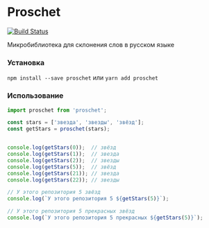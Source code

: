 # Proschet
[![Build Status](https://travis-ci.org/rtivital/proschet.svg?branch=master)](https://travis-ci.org/rtivital/proschet)

Микробиблиотека для склонения слов в русском языке

### Установка
`npm install --save proschet` или `yarn add proschet`

### Использование
```js
import proschet from 'proschet';

const stars = ['звезда', 'звезды', 'звёзд'];
const getStars = proschet(stars);


console.log(getStars(0));  // звёзд
console.log(getStars(1));  // звезда
console.log(getStars(2));  // звезды
console.log(getStars(5));  // звёзд
console.log(getStars(21)); // звезда
console.log(getStars(22)); // звезды

// У этого репозитория 5 звёзд
console.log(`У этого репозитория 5 ${getStars(5)}`);

// У этого репозитория 5 прекрасных звёзд
console.log(`У этого репозитория 5 прекрасных ${getStars(5)}`);
```
